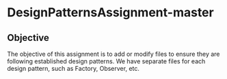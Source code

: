 # DesignPatternsAssignment-master
## Objective
The objective of this assignment is to add or modify files to ensure they are following established design patterns. We have separate files for each design pattern, such as Factory, Observer, etc.

